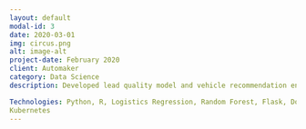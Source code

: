 ```yaml
---
layout: default
modal-id: 3
date: 2020-03-01
img: circus.png
alt: image-alt
project-date: February 2020
client: Automaker
category: Data Science
description: Developed lead quality model and vehicle recommendation engine for Forbes 500 automaker’s customer analytics department. The resulting model increased efficiency in detecting high-quality leads by 20% compared to as-is business rules. Deployed dockerized model as REST API in Kubernetes Cluster.

Technologies: Python, R, Logistics Regression, Random Forest, Flask, Docker,
Kubernetes
---
```

